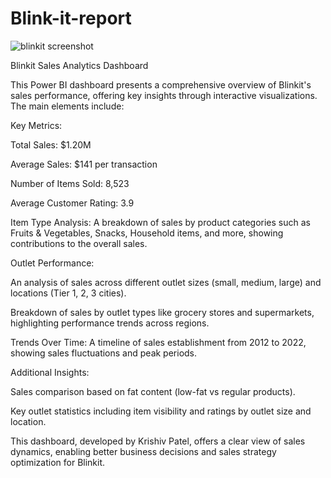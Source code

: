 # Blink-it-report


![blinkit screenshot](https://drive.google.com/uc?export=view&id=12T5wkRN9gkDxYNlJb1Z5HdmDeIVgwe7j)


Blinkit Sales Analytics Dashboard

This Power BI dashboard presents a comprehensive overview of Blinkit's sales performance, offering key insights through interactive visualizations. The main elements include:

Key Metrics:

Total Sales: $1.20M

Average Sales: $141 per transaction

Number of Items Sold: 8,523

Average Customer Rating: 3.9

Item Type Analysis: A breakdown of sales by product categories such as Fruits & Vegetables, Snacks, Household items, and more, showing contributions to the overall sales.

Outlet Performance:

An analysis of sales across different outlet sizes (small, medium, large) and locations (Tier 1, 2, 3 cities).

Breakdown of sales by outlet types like grocery stores and supermarkets, highlighting performance trends across regions.

Trends Over Time: A timeline of sales establishment from 2012 to 2022, showing sales fluctuations and peak periods.

Additional Insights:

Sales comparison based on fat content (low-fat vs regular products).

Key outlet statistics including item visibility and ratings by outlet size and location.

This dashboard, developed by Krishiv Patel, offers a clear view of sales dynamics, enabling better business decisions and sales strategy optimization for Blinkit.
